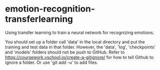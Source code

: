 # emotion-recognition-transferlearning
Using transfer learning to train a neural network for recognizing emotions.

You should set up a folder call 'data' in the local directory and put the training and test data in that folder.
However, the 'data', 'log', 'checkpoints' and 'models' folders should not be push to GitHub. Refer to https://coursework.vschool.io/create-a-gitignore/ for how to tell Github to ignore a folder. Or use 'git add -u' to add files.
